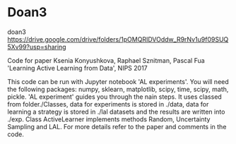 # Doan3
doan3
https://drive.google.com/drive/folders/1pOMQRIDVOddw_R9rNv1u9f09SUQ5Xv99?usp=sharing


Code for paper Ksenia Konyushkova, Raphael Sznitman, Pascal Fua 'Learning Active Learning from Data', NIPS 2017

This code can be run with Jupyter notebook 'AL experiments'. You will need the following packages: numpy, sklearn, matplotlib, scipy, time, scipy, math, pickle. 'AL experiment' guides you through the nain steps. It uses classed from folder./Classes, data for experiments is stored in ./data, data for learning a strategy is stored in ./lal datasets and the results are written into ./exp. Class ActiveLearner implements methods Random, Uncertainty Sampling and LAL. For more details refer to the paper and comments in the code.
